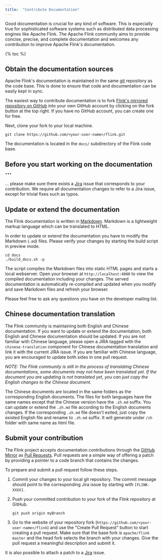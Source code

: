 ```yaml
---
title:  "Contribute Documentation"
---
```


Good documentation is crucial for any kind of software. This is especially true for sophisticated software systems such as distributed data processing engines like Apache Flink. The Apache Flink community aims to provide concise, precise, and complete documentation and welcomes any contribution to improve Apache Flink's documentation.

{% toc %}

## Obtain the documentation sources

Apache Flink's documentation is maintained in the same [git](http://git-scm.com/) repository as the code base. This is done to ensure that code and documentation can be easily kept in sync.

The easiest way to contribute documentation is to fork [Flink's mirrored repository on GitHub](https://github.com/apache/flink) into your own GitHub account by clicking on the fork button at the top right. If you have no GitHub account, you can create one for free.

Next, clone your fork to your local machine.

```
git clone https://github.com/<your-user-name>/flink.git
```

The documentation is located in the `docs/` subdirectory of the Flink code base.

## Before you start working on the documentation ...

... please make sure there exists a [Jira](https://issues.apache.org/jira/browse/FLINK) issue that corresponds to your contribution. We require all documentation changes to refer to a Jira issue, except for trivial fixes such as typos.

## Update or extend the documentation

The Flink documentation is written in [Markdown](http://daringfireball.net/projects/markdown/). Markdown is a lightweight markup language which can be translated to HTML.

In order to update or extend the documentation you have to modify the Markdown (`.md`) files. Please verify your changes by starting the build script in preview mode.

```
cd docs
./build_docs.sh -p
```

The script compiles the Markdown files into static HTML pages and starts a local webserver. Open your browser at `http://localhost:4000` to view the compiled documentation including your changes. The served documentation is automatically re-compiled and updated when you modify and save Markdown files and refresh your browser.

Please feel free to ask any questions you have on the developer mailing list.

## Chinese documentation translation

The Flink community is maintaining both English and Chinese documentation. If you want to update or extend the documentation, both English and Chinese documentation should be updated. If you are not familiar with Chinese language, please open a JIRA tagged with the `chinese-translation` component for Chinese documentation translation and link it with the current JIRA issue. If you are familiar with Chinese language, you are encouraged to update both sides in one pull request.

*NOTE: The Flink community is still in the process of translating Chinese documentations, some documents may not have been translated yet. If the document you are updating is not translated yet, you can just copy the English changes to the Chinese document.*

The Chinese documents are located in the same folders as the corresponding English documents. The files for both languages have the same names except that the Chinese version have the `.zh.md` suffix. You can update or extend the `.zh.md` file according to the English documents changes. If the corresponding `.zh.md` file doesn't exited, just copy the existed English file and rename to `.zh.md` suffix. It will generate under `/zh` folder with same name as html file.

## Submit your contribution

The Flink project accepts documentation contributions through the [GitHub Mirror](https://github.com/apache/flink) as [Pull Requests](https://help.github.com/articles/using-pull-requests). Pull requests are a simple way of offering a patch by providing a pointer to a code branch that contains the changes.

To prepare and submit a pull request follow these steps.

1. Commit your changes to your local git repository. The commit message should point to the corresponding Jira issue by starting with `[FLINK-XXXX]`.

2. Push your committed contribution to your fork of the Flink repository at GitHub.

	```
	git push origin myBranch
	```

3. Go to the website of your repository fork (`https://github.com/<your-user-name>/flink`) and use the "Create Pull Request" button to start creating a pull request. Make sure that the base fork is `apache/flink master` and the head fork selects the branch with your changes. Give the pull request a meaningful description and submit it.

It is also possible to attach a patch to a [Jira]({{site.FLINK_ISSUES_URL}}) issue.
